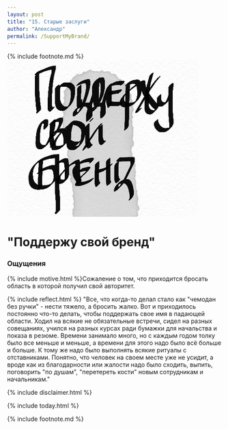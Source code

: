 ```yaml
---
layout: post
title: "15. Старые заслуги"
author: "Александр"
permalink: /SupportMyBrand/
---
```

{% include footnote.md %}
!["Поддержу свой бренд"](/_img/15.jpg)
# "Поддержу свой бренд"

### Ощущения
{% include motive.html %}Сожаление о том, что приходится бросать область в которой получил свой авторитет.

{% include reflect.html %}
"Все, что когда-то делал стало как "чемодан без ручки" - нести тяжело, а бросить жалко. Вот и приходилось постоянно что-то делать, чтобы поддержать свое имя в падающей области. Ходил на всякие не обязательные встречи, сидел на разных совещаниях, учился на разных курсах ради бумажки для начальства и показа в резюме. Времени занимало много, но с каждым годом толку было все меньше и меньше, а времени для этого надо было всё больше и больше. К тому же надо было выполнять всякие ритуалы с отставниками. Понятно, что человек на своем месте уже не усидит, а вроде как из благодарности или жалости надо было сходить, выпить, поговорить "по душам", "перетереть кости" новым сотрудникам и начальникам." 

{% include disclaimer.html %}

{% include today.html %}

{% include footnote.md %}
